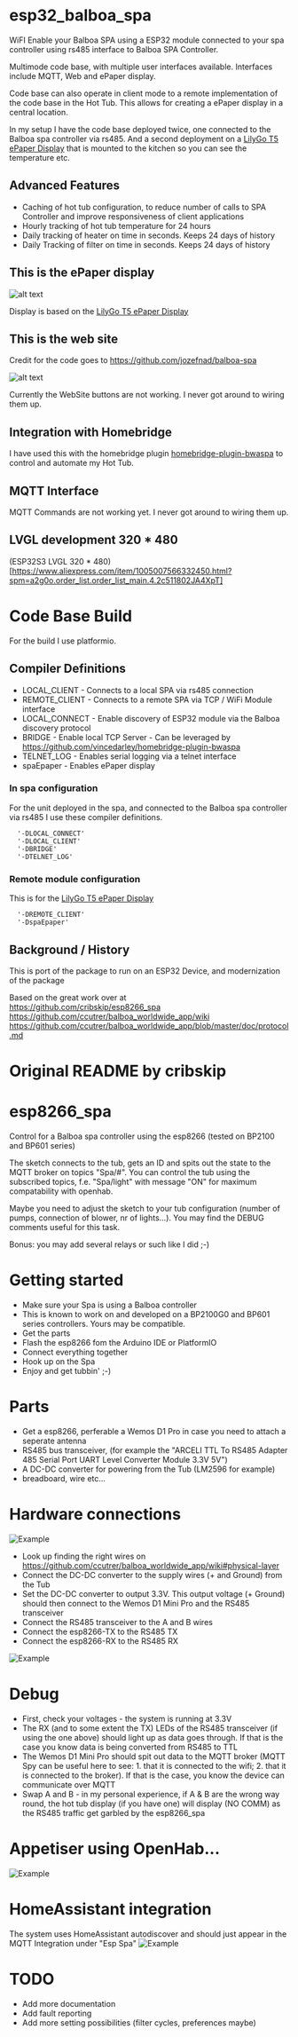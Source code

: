 # esp32_balboa_spa

WiFI Enable your Balboa SPA using a ESP32 module connected to your spa controller using rs485 interface to Balboa SPA Controller.

Multimode code base, with multiple user interfaces available.  Interfaces include MQTT, Web and ePaper display.

Code base can also operate in client mode to a remote implementation of the code base in the Hot Tub.  This allows for creating a ePaper display in a central location.

In my setup I have the code base deployed twice, one connected to the Balboa spa controller via rs485.  And a second deployment on a [LilyGo T5 ePaper Display](https://www.lilygo.cc/en-ca/products/t5-4-7-inch-e-paper-v2-3?srsltid=AfmBOopva5B_jxFAsa86Fn75lR66ZpcsqNLJEqPG4Axu8zeuCEEeqI0D) that is mounted to the kitchen so you can see the temperature etc.

## Advanced Features

* Caching of hot tub configuration, to reduce number of calls to SPA Controller and improve responsiveness of client applications
* Hourly tracking of hot tub temperature for 24 hours
* Daily tracking of heater on time in seconds. Keeps 24 days of history
* Daily Tracking of filter on time in seconds.  Keeps 24 days of history

## This is the ePaper display

![alt text](docs/ePaper-Sept2024.jpeg)

Display is based on the [LilyGo T5 ePaper Display](https://www.lilygo.cc/en-ca/products/t5-4-7-inch-e-paper-v2-3?srsltid=AfmBOopva5B_jxFAsa86Fn75lR66ZpcsqNLJEqPG4Axu8zeuCEEeqI0D)

## This is the web site
Credit for the code goes to https://github.com/jozefnad/balboa-spa

![alt text](docs/balboa-spa-web.png)

Currently the WebSite buttons are not working.  I never got around to wiring them up.

## Integration with Homebridge

I have used this with the homebridge plugin [homebridge-plugin-bwaspa](https://github.com/vincedarley/homebridge-plugin-bwaspa) to control and automate my Hot Tub.

## MQTT Interface

MQTT Commands are not working yet.  I never got around to wiring them up.

##  LVGL development 320 * 480

(ESP32S3 LVGL 320 * 480)[https://www.aliexpress.com/item/1005007566332450.html?spm=a2g0o.order_list.order_list_main.4.2c511802JA4XpT]



# Code Base Build

For the build I use platformio.

## Compiler Definitions

  * LOCAL_CLIENT - Connects to a local SPA via rs485 connection
  * REMOTE_CLIENT - Connects to a remote SPA via TCP / WiFi Module interface 
  * LOCAL_CONNECT - Enable discovery of ESP32 module via the Balboa discovery protocol
  * BRIDGE - Enable local TCP Server - Can be leveraged by https://github.com/vincedarley/homebridge-plugin-bwaspa
  * TELNET_LOG - Enables serial logging via a telnet interface
  * spaEpaper - Enables ePaper display

### In spa configuration

For the unit deployed in the spa, and connected to the Balboa spa controller via rs485 I use these compiler definitions.

```
  '-DLOCAL_CONNECT'
  '-DLOCAL_CLIENT'
  '-DBRIDGE'
  '-DTELNET_LOG'
```

### Remote module configuration

This is for the [LilyGo T5 ePaper Display](https://www.lilygo.cc/en-ca/products/t5-4-7-inch-e-paper-v2-3?srsltid=AfmBOopva5B_jxFAsa86Fn75lR66ZpcsqNLJEqPG4Axu8zeuCEEeqI0D)

```
  '-DREMOTE_CLIENT'
  '-DspaEpaper'
```

## Background / History

This is port of the package to run on an ESP32 Device, and modernization of the package

Based on the great work over at \
https://github.com/cribskip/esp8266_spa
https://github.com/ccutrer/balboa_worldwide_app/wiki
https://github.com/ccutrer/balboa_worldwide_app/blob/master/doc/protocol.md


# Original README by cribskip

# esp8266_spa
Control for a Balboa spa controller using the esp8266 (tested on BP2100 and BP601 series)

The sketch connects to the tub, gets an ID and spits out the state to the MQTT broker on topics "Spa/#".
You can control the tub using the subscribed topics, f.e. "Spa/light" with message "ON" for maximum compatability with openhab.

Maybe you need to adjust the sketch to your tub configuration (number of pumps, connection of blower, nr of lights...). You may find the DEBUG comments useful for this task.

Bonus: you may add several relays or such like I did ;-)

# Getting started
- Make sure your Spa is using a Balboa controller
- This is known to work on and developed on a BP2100G0 and BP601 series controllers. Yours may be compatible.
- Get the parts
- Flash the esp8266 fom the Arduino IDE or PlatformIO
- Connect everything together
- Hook up on the Spa
- Enjoy and get tubbin' ;-)

# Parts
- Get a esp8266, perferable a Wemos D1 Pro in case you need to attach a seperate antenna
- RS485 bus transceiver, (for example the "ARCELI TTL To RS485 Adapter 485 Serial Port UART Level Converter Module 3.3V 5V")
- A DC-DC converter for powering from the Tub (LM2596 for example)
- breadboard, wire etc...


# Hardware connections
![Example](https://github.com/EmmanuelLM/esp8266_spa/blob/master/esp8266_spa_bb.png)
- Look up finding the right wires on https://github.com/ccutrer/balboa_worldwide_app/wiki#physical-layer
- Connect the DC-DC converter to the supply wires (+ and Ground) from the Tub
- Set the DC-DC converter to output 3.3V. This output voltage (+ Ground) should then connect to the Wemos D1 Mini Pro and the RS485 transceiver
- Connect the RS485 transceiver to the A and B wires
- Connect the esp8266-TX to the RS485 TX
- Connect the esp8266-RX to the RS485 RX

![Example](https://github.com/EmmanuelLM/esp8266_spa/blob/master//PXL_20210101_104120166.jpg)

# Debug
- First, check your voltages - the system is running at 3.3V
- The RX (and to some extent the TX) LEDs of the RS485 transceiver (if using the one above) should light up as data goes through. If that is the case you know data is being converted from RS485 to TTL
- The Wemos D1 Mini Pro should spit out data to the MQTT broker (MQTT Spy can be useful here to see: 1. that it is connected to the wifi; 2. that it is connected to the broker). If that is the case, you know the device can communicate over MQTT
- Swap A and B - in my personal experience, if A & B are the wrong way round, the hot tub display (if you have one) will display (NO COMM) as the RS485 traffic get garbled by the esp8266_spa

# Appetiser using OpenHab...
![Example](https://github.com/cribskip/esp8266_spa/blob/master/spa_openhab.png)

# HomeAssistant integration
The system uses HomeAssistant autodiscover and should just appear in the MQTT Integration under "Esp Spa"
![Example](https://github.com/EmmanuelLM/esp8266_spa/blob/master//Hassio.png)

# TODO
- Add more documentation
- Add fault reporting
- Add more setting possibilities (filter cycles, preferences maybe)
